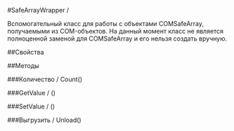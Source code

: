 
#SafeArrayWrapper / 

    
    
Вспомогательный класс для работы с объектами COMSafeArray, получаемыми из COM-объектов.
На данный момент класс не является полноценной заменой для COMSafeArray и его нельзя создать вручную.


  
  
##Свойства
    
##Методы
    
###Количество / Count()
    
###GetValue / ()
    
###SetValue / ()
    
###Выгрузить / Unload()
    